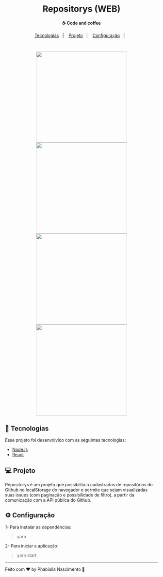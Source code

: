<h1 align="center">
    Repositorys (WEB)
</h1>

<h4 align="center">
  ☕ Code and coffee
</h4>

<p align="center">
  <a href="#rocket-tecnologias">Tecnologias</a>&nbsp;&nbsp;&nbsp;|&nbsp;&nbsp;&nbsp;
  <a href="#-projeto">Projeto</a>&nbsp;&nbsp;&nbsp;|&nbsp;&nbsp;&nbsp;
  <a href="#-configuração">Configuração</a>&nbsp;&nbsp;&nbsp;|&nbsp;&nbsp;&nbsp;
</p>

<br>

<p align="center">
   <img src="https://user-images.githubusercontent.com/22889383/64165515-2c1dfb00-ce3d-11e9-8d44-5defa44e6985.PNG" width="300">
   <img src="https://user-images.githubusercontent.com/22889383/64165517-2c1dfb00-ce3d-11e9-9494-b26f140fc337.PNG" width="300">
   <img src="https://user-images.githubusercontent.com/22889383/64165518-2c1dfb00-ce3d-11e9-86f5-3de6de22b79c.PNG" width="300">
   <img src="https://user-images.githubusercontent.com/22889383/64165520-2c1dfb00-ce3d-11e9-9b01-f1d0b36c7149.PNG" width="300">
</p>

## :rocket: Tecnologias

Esse projeto foi desenvolvido com as seguintes tecnologias:

- [Node.js](https://nodejs.org/en/)
- [React](https://reactjs.org)

## 💻 Projeto

Repositorys é um projeto que possíbilita o cadastrados de repositórios do Github no localStorage do navegador e permite que sejam 
visualizadas suas issues (com paginação e possibilidade de filtro), a partir da comunicação com a API pública do Github.

## ⚙ Configuração

1- Para instalar as dependências:
> yarn

2- Para iniciar a aplicação:
> yarn start

---

Feito com ♥ by Phabíulla Nascimento :wave:
